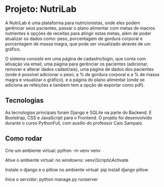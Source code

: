 # Projeto: NutriLab

A NutriLab é uma plataforma para nutricionistas, onde eles podem gerênciar seus pacientes, 
passar o plano alimentar com metas de macros nutrientes e opções de receitas para atingir 
estas metas, além de poder atualizar os dados como: peso, porcentagem de gordura corporal
e porcentagem de massa magra, que pode ser visualizado através de um gráfico.

O sistema consiste em uma página de cadastro/login, que conta com ativação via email, uma 
página para gerênciar os pacientes (adicionar, remover e alterar dados cadastrais), uma 
página de dados dos pacientes (onde é possível adicionar o peso, a % de gordura corporal e 
a % de massa magra e visualizar o gráfico), e a página do plano alimentar (onde se adiciona
as refeições e tambem tem a opção de exportar como pdf).

## Tecnologias 

As tecnologias principais foram Django e SQLite na parte do Backend. E Bootstrap, CSS e 
JavaScript para o Frontend. O projeto foi desenvolvido durante o curso PythonFull, com 
auxílio do professor Caio Sampaio.

## Como rodar

Crie um ambiente virtual:
  python -m venv venv
  
Ative o ambiente virtual:
  no windowns:
    venv\Scripts\Activate
    
Instale o django e o pillow no ambiente virtual:
  pip install django pillow

Inice o servidor:
  python manage.py runserver
  
  
